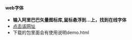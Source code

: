 #### web字体

- **输入阿里巴巴矢量图标库,鼠标悬浮到...上，找到在线字体**
- [点击该网址](https://www.iconfont.cn/webfont?spm=a313x.7781069.1998910419.d81ec59f2#!/webfont/index)
- 下载的包里面会有使用说明demo.html

